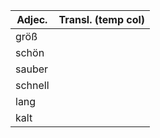 Adjec. | Transl. (temp col) |
----- | ----- |
größ | |
schön | |
sauber | |
schnell | |
lang | |
kalt | |
